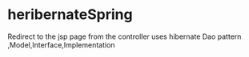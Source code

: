 # heribernateSpring

Redirect to the jsp page from the controller
uses hibernate 
Dao pattern ,Model,Interface,Implementation

